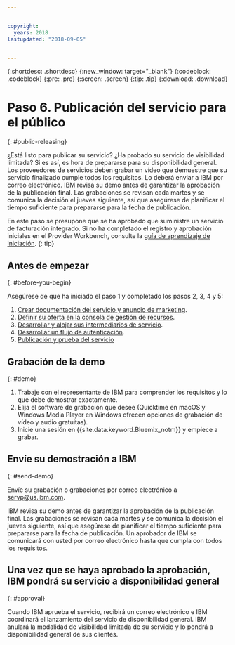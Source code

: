 ```yaml
---


copyright:
  years: 2018
lastupdated: "2018-09-05"


---
```


{:shortdesc: .shortdesc}
{:new_window: target="_blank"}
{:codeblock: .codeblock}
{:pre: .pre}
{:screen: .screen}
{:tip: .tip}
{:download: .download}

# Paso 6. Publicación del servicio para el público
{: #public-releasing}

¿Está listo para publicar su servicio? ¿Ha probado su servicio de visibilidad limitada? Si es así, es hora de prepararse para su disponibilidad general. Los proveedores de servicios deben grabar un vídeo que demuestre que su servicio finalizado cumple todos los requisitos. Lo deberá enviar a IBM por correo electrónico. IBM revisa su demo antes de garantizar la aprobación de la publicación final. Las grabaciones se revisan cada martes y se comunica la decisión el jueves siguiente, así que asegúrese de planificar el tiempo suficiente para prepararse para la fecha de publicación.

En este paso se presupone que se ha aprobado que suministre un servicio de facturación integrado. Si no ha completado el registro y aprobación iniciales en el Provider Workbench, consulte la [guía de aprendizaje de iniciación](/docs/third-party/index.html).
{: tip}

## Antes de empezar
{: #before-you-begin}

Asegúrese de que ha iniciado el paso 1 y completado los pasos 2, 3, 4 y 5:
1. [Crear documentación del servicio y anuncio de marketing](/docs/third-party/cis1-docs-marketing.html).
2. [Definir su oferta en la consola de gestión de recursos](/docs/third-party/cis2-rmc-define.html).
3. [Desarrollar y alojar sus intermediarios de servicio](/docs/third-party/cis3-broker.html).
3. [Desarrollar un flujo de autenticación](/docs/third-party/cis5-iam.html).
3. [Publicación y prueba del servicio](/docs/third-party/cis4-rmc-publish.html)


## Grabación de la demo
{: #demo}

1. Trabaje con el representante de IBM para comprender los requisitos y lo que debe demostrar exactamente.
1. Elija el software de grabación que desee (Quicktime en macOS y Windows Media Player en Windows ofrecen opciones de grabación de vídeo y audio gratuitas).
2. Inicie una sesión en {{site.data.keyword.Bluemix_notm}} y empiece a grabar.

## Envíe su demostración a IBM
{: #send-demo}

Envíe su grabación o grabaciones por correo electrónico a servp@us.ibm.com.

IBM revisa su demo antes de garantizar la aprobación de la publicación final. Las grabaciones se revisan cada martes y se comunica la decisión el jueves siguiente, así que asegúrese de planificar el tiempo suficiente para prepararse para la fecha de publicación. Un aprobador de IBM se comunicará con usted por correo electrónico hasta que cumpla con todos los requisitos.

## Una vez que se haya aprobado la aprobación, IBM pondrá su servicio a disponibilidad general
{: #approval}

Cuando IBM aprueba el servicio, recibirá un correo electrónico e IBM coordinará el lanzamiento del servicio de disponibilidad general. IBM anulará la modalidad de visibilidad limitada de su servicio y lo pondrá a disponibilidad general de sus clientes.

